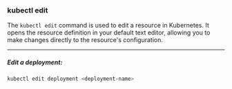 ### kubectl edit
The `kubectl edit` command is used to edit a resource in Kubernetes. It opens the resource definition in your default text editor, allowing you to make changes directly to the resource's configuration.

---

##### Edit a deployment:
```bash
kubectl edit deployment <deployment-name>
```